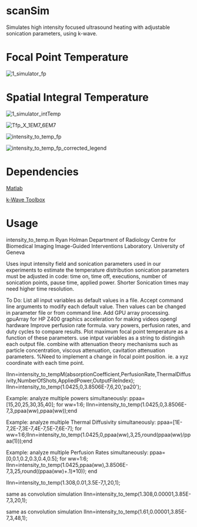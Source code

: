 # scanSim
Simulates high intensity focused ultrasound heating with adjustable sonication parameters, using k-wave.

# Focal Point Temperature
![1_simulator_fp](https://user-images.githubusercontent.com/53169576/121936273-bbae4880-cd49-11eb-8b07-74dbd4631cf1.png)

# Spatial Integral Temperature
![1_simulator_intTemp](https://user-images.githubusercontent.com/53169576/121936287-c072fc80-cd49-11eb-88ba-e8ce137ce248.png)

![Tfp_X_1EM7_6EM7](https://user-images.githubusercontent.com/53169576/121063612-d8390680-c7c6-11eb-9320-47be8dd3aaf1.png)

![intensity_to_temp_fp](https://user-images.githubusercontent.com/53169576/121063652-e2f39b80-c7c6-11eb-8c0b-402c05db7921.png)

![intensity_to_temp_fp_corrected_legend](https://user-images.githubusercontent.com/53169576/121063705-f272e480-c7c6-11eb-90c3-0bbcac380410.png)


# Dependencies

[Matlab](https://fr.mathworks.com/products/matlab.html)

[k-Wave Toolbox](http://www.k-wave.org/)

# Usage
intensity_to_temp.m
Ryan Holman
Department of Radiology
Centre for Biomedical Imaging
Image-Guided Interventions Laboratory.
University of Geneva

Uses input intensity field and sonication parameters used in our experiments to estimate the temperature distribution
sonication parameters must be adjusted in code:
    time on, time off, executions, number of sonication points, pause
    time, applied power.
Shorter Sonication times may need higher time resolution.
    
To Do:
List all input variables as default values in a file.
    Accept command line arguments to modify each default value.
    Then values can be changed in parameter file or from command line.
Add GPU array processing.
    gpuArray for HP Z400
graphics acceleration for making videos
    opengl hardware
Improve perfusion rate formula.
vary powers, perfusion rates, and duty cycles to compare results.
    Plot maximum focal point temperature as a function of these
    parameters.
use intput variables as a string to distingish each output file.
combine with attenuation theory mechanisms such as particle concentration,
    viscous attenuation, cavitation attenuation parameters.
%Need to implement a change in focal point position.  ie. a xyz coordinate
with each time point.


IInn=intensity_to_tempM(absorptionCoefficient,PerfusionRate,ThermalDiffusivity,NumberOfShots,AppliedPower,OutputFileIndex);
IInn=intensity_to_temp(1.0425,0,3.8506E-7,6,20,'pa20');

Example:  analyze multiple powers simultaneously:
ppaa=[15,20,25,30,35,40];
for ww=1:6; IInn=intensity_to_temp(1.0425,0,3.8506E-7,3,ppaa(ww),ppaa(ww));end

Example:  analyze multiple Thermal Diffusivity simultaneously:
ppaa=[1E-7,2E-7,3E-7,4E-7,5E-7,6E-7];
for ww=1:6;IInn=intensity_to_temp(1.0425,0,ppaa(ww),3,25,round(ppaa(ww)/ppaa(1)));end

Example:  analyze multiple Perfusion Rates simultaneously:
ppaa=[0,0.1,0.2,0.3,0.4,0.5];
for ww=1:6;
    IInn=intensity_to_temp(1.0425,ppaa(ww),3.8506E-7,3,25,round((ppaa(ww)+.1)*10));
end

IInn=intensity_to_temp(1.308,0.01,3.5E-7,1,20,1); 

same as convolution simulation
IInn=intensity_to_temp(1.308,0.00001,3.85E-7,3,20,1); 

same as convolution simulation
IInn=intensity_to_temp(1.61,0.00001,3.85E-7,3,48,1); 

